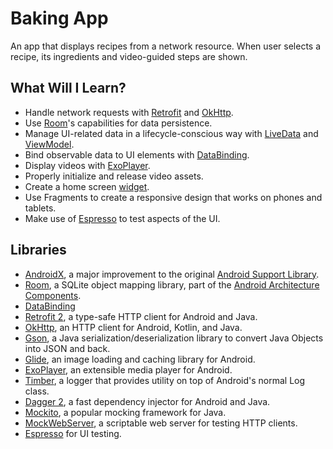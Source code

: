 # Baking App
An app that displays recipes from a network resource. When user selects a recipe, its ingredients and video-guided steps are shown.

## What Will I Learn?
*   Handle network requests with [Retrofit](https://github.com/square/retrofit) and [OkHttp](https://github.com/square/okhttp).
*   Use [Room](https://developer.android.com/topic/libraries/architecture/room)'s capabilities for data persistence.
*   Manage UI-related data in a lifecycle-conscious way with [LiveData](https://developer.android.com/topic/libraries/architecture/livedata) and [ViewModel](https://developer.android.com/topic/libraries/architecture/viewmodel). 
*   Bind observable data to UI elements with [DataBinding](https://developer.android.com/topic/libraries/data-binding/).
*   Display videos with [ExoPlayer](https://exoplayer.dev/hello-world.html). 
*   Properly initialize and release video assets.
*   Create a home screen [widget](https://developer.android.com/guide/topics/appwidgets).
*   Use Fragments to create a responsive design that works on phones and tablets.
*   Make use of [Espresso](https://developer.android.com/training/testing/espresso/) to test aspects of the UI.

## Libraries
*   [AndroidX](https://developer.android.com/jetpack/androidx/), a major improvement to the original [Android Support Library](https://developer.android.com/topic/libraries/support-library/index).
*   [Room](https://developer.android.com/topic/libraries/architecture/room), a SQLite object mapping library, part of the [Android Architecture Components](https://developer.android.com/topic/libraries/architecture).
*   [DataBinding](https://developer.android.com/topic/libraries/data-binding/)
*   [Retrofit 2](https://github.com/square/retrofit), a type-safe HTTP client for Android and Java.
*   [OkHttp](https://github.com/square/okhttp), an HTTP client for Android, Kotlin, and Java. 
*   [Gson](https://github.com/google/gson), a Java serialization/deserialization library to convert Java Objects into JSON and back.
*   [Glide](https://github.com/bumptech/glide), an image loading and caching library for Android.
*   [ExoPlayer](https://github.com/google/ExoPlayer), an extensible media player for Android.
*   [Timber](https://github.com/JakeWharton/timber), a logger that provides utility on top of Android's normal Log class. 
*   [Dagger 2](https://github.com/google/dagger), a fast dependency injector for Android and Java.
*   [Mockito](https://github.com/mockito/mockito), a popular mocking framework for Java.
*   [MockWebServer](https://github.com/square/okhttp/tree/master/mockwebserver), a scriptable web server for testing HTTP clients.
*   [Espresso](https://developer.android.com/training/testing/espresso/) for UI testing.
